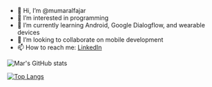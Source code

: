 - 👋 Hi, I’m @mumaralfajar
- 👀 I’m interested in programming
- 🌱 I’m currently learning Android, Google Dialogflow, and wearable devices
- 💞️ I’m looking to collaborate on mobile development
- 📫 How to reach me: [LinkedIn](https://linkedin.com/in/mumarual/)

![Mar's GitHub stats](https://github-readme-stats.vercel.app/api?username=mumaralfajar&show_icons=true&theme=tokyonight)

[![Top Langs](https://github-readme-stats.vercel.app/api/top-langs/?username=mumaralfajar&layout=compact&theme=tokyonight)](https://github.com/anuraghazra/github-readme-stats)

<!---
mumaralfajar/mumaralfajar is a ✨ special ✨ repository because its `README.md` (this file) appears on your GitHub profile.
You can click the Preview link to take a look at your changes.
--->
